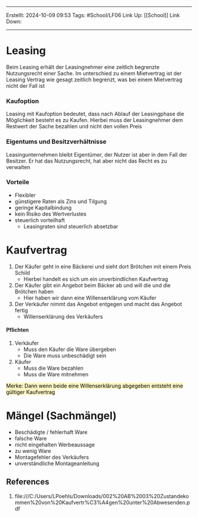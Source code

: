 
--- 
Erstellt: 2024-10-09    09:53 
Tags: #School/LF06
Link Up: [[School]]
Link Down:

--- 
# Leasing
Beim Leasing erhält der Leasingnehmer eine zeitlich begrenzte Nutzungsrecht einer Sache.
Im unterschied zu einem Mietvertrag ist der Leasing Vertrag wie gesagt zeitlich begrenzt, was bei einem Mietvertrag nicht der Fall ist

### Kaufoption
Leasing mit Kaufoption bedeutet, dass nach Ablauf der Leasingphase die Möglichkeit besteht es zu Kaufen. Hierbei muss der Leasingnehmer dem Restwert der Sache bezahlen und nicht den vollen Preis

### Eigentums und Besitzverhältnisse
Leasingunternehmen bleibt Eigentümer, der Nutzer ist aber in dem Fall der Besitzer.
Er hat das Nutzungsrecht, hat aber nicht das Recht es zu verwalten


### Vorteile
- Flexibler
- günstigere Raten als Zins und Tilgung
- geringe Kapitalbindung
- kein Risiko des Wertverlustes
- steuerlich vorteilhaft
	- Leasingraten sind steuerlich absetzbar


# Kaufvertrag
1. Der Käufer geht in eine Bäckerei und sieht dort Brötchen mit einem Preis Schild
	- Hierbei handelt es sich um ein unverbindlichen Kaufvertrag
1. Der Käufer gibt ein Angebot beim Bäcker ab und will die und die Brötchen haben
	- Hier haben wir dann eine Willenserklärung vom Käufer
2. Der Verkäufer nimmt das Angebot entgegen und macht das Angebot fertig
	- Willenserklärung des Verkäufers
#### Pflichten
1. Verkäufer
	- Muss den Käufer die Ware übergeben
	- Die Ware muss unbeschädigt sein
2. Käufer
	- Muss die Ware bezahlen
	- Muss die Ware mitnehmen 

<mark style="background: #FFF3A3A6;">Merke: Dann wenn beide eine Willenserklärung abgegeben entsteht eine gültiger Kaufvertrag</mark>


# Mängel (Sachmängel)

- Beschädigte / fehlerhaft Ware
- falsche Ware
- nicht eingehalten Werbeaussage
- zu wenig Ware
-  Montagefehler des Verkäufers
- unverständliche Montageanleitung

## References
1. file:///C:/Users/LPoehls/Downloads/002%20AB%2003%20Zustandekommen%20von%20Kaufvertr%C3%A4gen%20unter%20Abwesenden.pdf
